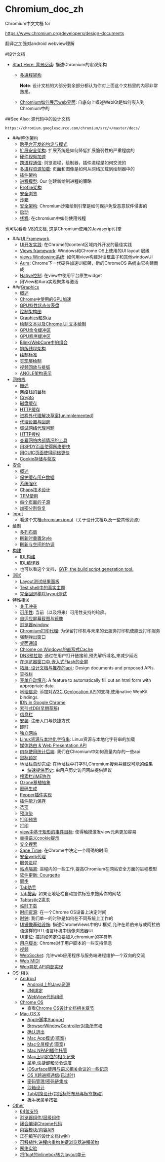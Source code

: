 # Chromium_doc_zh
Chromium中文文档 for

https://www.chromium.org/developers/design-documents

翻译之加强对android webview理解

#设计文档

- [Start Here: 背景阅读](Start_Here_Background_Reading/README.md): 描述Chromium的宏观架构
  - [多进程架构](Start_Here_Background_Reading/Multi-process_Architecture.md)
  
    **Note**: 设计文档的大部分剩余部分都认为你对上面这个文档里的内容非常熟悉。

  - [Chromium如何展示web界面](Start_Here_Background_Reading/How_Chromium_Displays_Web_Pages.md): 自底向上概述WebKit是如何嵌入到Chromium中的
  
##See Also: 源代码中的设计文档

    https://chromium.googlesource.com/chromium/src/+/master/docs/



- ###[整体架构](General_Architecture/README.md)
  - [跨平台开发的约定与模式](General_Architecture/Conventions_and_patterns_for_multi-platform_development.md)
  - [扩展安全架构](General_Architecture/Extension_Security_Architecture.md): 扩展系统是如何降低扩展脆弱性的严重程度的
  - [硬件视频加速](General_Architecture/HW_Video_Acceleration_in_Chrom{eium}{OS}.md)
  - [跨进程通信](General_Architecture/Inter-process_Communication.md): 浏览进程，绘制器，插件进程是如何交流的
  - [多进程资源加载](General_Architecture/Multi-process_Resource_Loading.md): 页面和图像是如何从网络加载到绘制器中的
  - [插件架构](General_Architecture/Plugin_Architecture.md)
  - [进程模型](General_Architecture/Process_Models.md): Our 创建新绘制进程的策略
  - [Profile架构](General_Architecture/Profile_Architecture.md)
  - [安全浏览](General_Architecture/SafeBrowsing.md)
  - [沙箱](General_Architecture/Sandbox.md)
  - [安全架构](General_Architecture/Security_Architecture.md): Chromium沙箱绘制引擎是如何保护免受恶意软件侵害的
  - [启动](General_Architecture/Startup.md)
  - [线程](General_Architecture/Threading.md): 在chromium中如何使用线程
  
 也可以看看 [V8](http://code.google.com/apis/v8/)的文档, 这是Chromium使用的Javascript引擎

- ###[UI Framework](UI_Framework/README.md)
  - [UI开发实践](UI_Framework/UI_Development_Practices.md): 在Chrome的content区域内外开发的最佳实践
  - [Views framework](UI_Framework/Views_framework.md): Windows和Chrome OS上使用的UI layout 层级
  - [views Windowing系统](UI_Framework/views_Windowing_system.md): 如何用view构建对话框盒子和其他windowUI
  - [Aura](UI_Framework/Aura.md): Chrome下一代硬件加速UI框架，新的ChromeOS 系统由它构建而成
  - [Native控制](UI_Framework/NativeControls.md): 在view中使用平台原生widget
  - 用View和Aura实现聚焦与激活
- ###[Graphics](Graphics/README.md)
  - [概述](Graphics/Overview.md)
  - [Chrome中使用的GPU加速](Graphics/GPU_Accelerated_Compositing_in_Chrome.md)
  - [GPU特性状态仪表盘](Graphics/GPU_Feature_Status_Dashboard.md)
  - [绘制架构图](Graphics/Rendering_Architecture_Diagrams.md)
  - [Graphics和Skia](Graphics/Graphics_and_Skia.md)
  - [绘制文本以及Chrome UI 文本绘制](Graphics/RenderText_and_Chrome_UI_text_drawing.md)
  - [GPU命令缓冲区](Graphics/GPU_Command_Buffer.md)
  - [GPU程序缓冲区](Graphics/GPU_Program_Caching.md)
  - [Blink/WebCore中的组合](Graphics/Compositing_in_Blink_WebCore.md)
  - [排版线程架构](Graphics/Compositor_Thread_Architecture.md)
  - [绘制标准](Graphics/Rendering_Benchmarks.md)
  - [实现层绘制](Graphics/Impl-side_Painting.md)
  - [视频回放与排版](Graphics/Video_Playback_and_Compositor.md)
  - [ANGLE架构表示](Graphics/ANGLE_architecture_presentation.md)
- [网络栈](Network_stack/README.md)
  - [概述](Network_stack/Overview.md)
  - [网络栈的目标](Network_stack/Network_Stack_Objectives.md)
  - [Crypto](Network_stack/Crypto.md)
  - [磁盘缓存](Network_stack/Disk_Cache.md)
  - [HTTP缓存](Network_stack/HTTP_Cache.md)
  - [进程外代理解决草案[unimplemented]](Network_stack/Out_of_Process_Proxy_Resolving_Draft_[unimplemented].md)
  - [代理设置与回退](Network_stack/Proxy_Settings_and_Fallback.md)
  - [调试网络代理问题](Network_stack/Debugging_network_proxy_problems.md)
  - [HTTP授权](Network_stack/HTTP_Authentication.md)
  - [查看网络内部情况的工具](Network_stack/View_network_internals_tool.md)
  - [用SPDY页面使得网络更快](Network_stack/Make_the_web_faster_with_SPDY_pages.md)
  - [用OUIC页面使得网络更快](Network_stack/_the_web_even_faster_with_QUIC_pages.md)
  - [Cookie存储与获取](Network_stack/Cookie_storage_and_retrieval.md)
- [安全](Security/README.md)
  - [概述](Security/Security_Overview.md)
  - [保护缓存用户数据](Security/Protecting_Cached_User_Data.md)
  - [系统强化](Security/System_Hardening.md)
  - [Chaps技术设计](Security/Chaps_Technical_Design.md)
  - [TPM使用](Security/TPM_Usage.md)
  - [每个页面的子源](Security/Per-page_Suborigins.md)
  - [加密分割恢复](Security/Encrypted_Partition_Recovery.md)
- [Input](Input/README.md)
  - 看这个文档[chromium input](Input/chromium_input.md)（关于设计文档以及一些其他资源）
- [绘制](Rendering/README.md)
  - [多列布局](Rendering/Multi-column_layout.md)
  - [刷新时重置Style](Rendering/Style_Invalidation_in_Blink.md)
  - [刷新与空间的协调](Rendering/Blink_Coordinate_Spaces.md)
- [构建](Building/README.md)
  - [IDL构建](Building/IDL_build.md)
  - [IDL编译器](Building/IDL_compiler.md)
  - 也可以看这个文档，[GYP, the build script generation tool.](Building/GYP_the_build_script_generation_tool..md)
- [测试](Testing/README.md)
  - [Layout测试结果面板](Testing/Layout_test_results_dashboard.md)
  - [Test shell中的真实主题](Testing/Generic_theme_for_Test_Shell.md)
  - [完全回退移除layout测试](Testing/Moving_LayoutTests_fully_upstream.md)
- [特性相关](Feature-Specific/README.md)
  - [关于冲突](Feature-Specific/aboutconflicts.md)
  - [可用性](Feature-Specific/Accessibility.md): 当前（以及将来）可用性支持的轮廓。
  - [自适应屏幕截图与镜像](Feature-Specific/Auto-Throttled_Screen_Capture_and_Mirroring.md)
  - [浏览器window](Feature-Specific/Browser_Window.md)
  - [Chromium打印代理](Feature-Specific/Chromium_Print_Proxy.md): 为保留打印机与未来的云服务打印机使能云打印服务
  - [强制弹出窗口](Feature-Specific/Constrained_Popup_Windows.md)
  - [桌面通知](Feature-Specific/Desktop_Notifications.md)
  - [Chrome on Windows的直写式Cache](Feature-Specific/DirectWrite_Font_Cache_for_Chrome_on_Windows.md)
  - [DNS预拉取](Feature-Specific/DNS_Prefetching.md): 通过在用户打开链接前,预先解析域名,来减少延迟
  - [在浏览器窗口中,嵌入式Flash的全屏](Feature-Specific/Embedding_Flash_Fullscreen_in_the_Browser_Window.md)
  - [拓展: 设计文档与推荐的api ](Feature-Specific/Extensions_Design_documents_and_proposed_APIs..md): Design documents and proposed APIs.
  - [查找栏](Feature-Specific/Find_Bar.md)
  - [表单自动填充](Feature-Specific/Form_Autofill.md): A feature to automatically fill out an html form with appropriate data.
  - [地理信息](Feature-Specific/Geolocation.md): 添加对[W3C Geolocation API](http://www.w3.org/TR/geolocation-API/)的支持,使用native WebKit bindings.
  - [IDN in Google Chrome](Feature-Specific/IDN_in_Google_Chrome.md)
  - [索引式DB(早期草稿)](Feature-Specific/IndexedDB__early_draft_.md)
  - [信息栏](Feature-Specific/Info_Bars.md)
  - [安装](Feature-Specific/Installer.md): 注册入口与快捷方式
  - [即时](Feature-Specific/Instant.md)
  - [独立网站](Feature-Specific/Isolated_Sites.md)
  - [Linux资源与本地化字符串](Feature-Specific/Linux_Resources_and_Localized_Strings.md): Linux资源与本地化字符串的加载
  - [媒体路由 & Web Presentation API](Feature-Specific/Media_Router_&_Web_Presentation_API.md)
  - [内存使用统计后端](Feature-Specific/Memory_Usage_Backgrounder.md): 我们在Chromium中如何测量内存的一些api
  - [鼠标锁定](Feature-Specific/Mouse_Lock.md)
  - [地址栏自动完成](Feature-Specific/Omnibox_Autocomplete/README.md): 在地址栏中打字时,Chromium搜索并建议可能的结果
    - [快速提供历史](Feature-Specific/Omnibox_Autocomplete/HistoryQuickProvider.md): 由用户历史访问网站提供建议
  - [搜索栏/IME协作](Feature-Specific/Omnibox_IME_Coordination.md)
  - [Ozone移植抽象](Feature-Specific/Ozone_Porting_Abstraction.md)
  - [密码生成](Feature-Specific/Password_Generation.md)
  - [Pepper插件实现](Feature-Specific/Pepper_plugin_implementation.md)
  - [插件能力保存](Feature-Specific/Plugin_Power_Saver.md)
  - [选项](Feature-Specific/Preferences.md)
  - [预渲染](Feature-Specific/Prerender.md)
  - [打印预览](Feature-Specific/Print_Preview.md)
  - [打印](Feature-Specific/Printing.md)
  - [view中基于矩形的事件目标](Feature-Specific/Rect-based_event_targeting_in_views.md): 使得触摸激发view元素更加容易
  - [替换语义cookie提示](Feature-Specific/Replace_the_modal_cookie_prompt.md)
  - [安全搜索](Feature-Specific/SafeSearch.md)
  - [Sane Time](Feature-Specific/Sane_Time.md): 在Chrome中决定一个精确的时间
  - [安全web代理](Feature-Specific/Secure_Web_Proxy.md)
  - [服务进程](Feature-Specific/Service_Processes.md)
  - [站点隔离](Feature-Specific/Site_Isolation.md): 进程内的一些工作,提高Chromium在网站安全方面的进程模型
  - [软件更新: Courgette](Feature-Specific/Software_Updates_Courgette.md)
  - [同步](Feature-Specific/Sync.md)
  - [Tab助手](Feature-Specific/Tab_Helpers.md)
  - [Tab搜索](Feature-Specific/Tab_to_search.md): 如果让地址栏自动提供标签来搜索你的网站
  - [Tabtastic2需求](Feature-Specific/Tabtastic2_Requirements.md)
  - [临时下载](Feature-Specific/Temporary_downloads.md)
  - [时间资源](Feature-Specific/Time_Sources.md): 在一个Chrome OS设备上决定时间
  - [时钟](Feature-Specific/TimeTicks.md): 我们单一的时钟是如何在不同系统上工作的
  - [UI镜像基础设施](Feature-Specific/UI_Mirroring_Infrastructure.md): 描述ChromeViews中的UI框架,允许在希伯来与或阿拉伯语这样的RTL语言环境中镜像浏览器UI
  - [UI定位](Feature-Specific/UI_Localization.md): 描述如何定位要加入chromium的字符串
  - [用户脚本](Feature-Specific/User_scripts.md): Chrome对于用户脚本的一些支持信息
  - [视频](Feature-Specific/Video.md)
  - [WebSocket](Feature-Specific/WebSocket.md): 允许web应用程序与服务端进程维护一个双向的交流
  - [Web MIDI](Feature-Specific/Web_MIDI.md)
  - [Web导航 API内部实现](Feature-Specific/WebNavigation_API_internals.md)
- [OS-相关](OS-Specific/README.md)
  - [Android](OS-Specific/Android/README.md)
    - [Android上的Java资源](OS-Specific/Android/Java_Resources_on_Android.md)
    - [JNI绑定](OS-Specific/Android/JNI_Bindings.md)
    - [WebView代码组织](OS-Specific/Android/WebView_code_organization.md)
  - [Chrome OS](OS-Specific/Chrome_OS/README.md)
    - 查看[Chrome OS设计文档相关章节](OS-Specific/Chrome_OS/Chrome_OS_design_documents_section..md)
  - [Mac OS X](OS-Specific/Mac_OS_X/README.md)
    - [Apple脚本Support](OS-Specific/Mac_OS_X/AppleScript_Support.md)
    - [BrowserWindowController对象所有权](OS-Specific/Mac_OS_X/BrowserWindowController_Object_Ownership.md)
    - [确认退出](OS-Specific/Mac_OS_X/Confirm_to_Quit.md)
    - [Mac App模式(草案)](OS-Specific/Mac_OS_X/Mac_App_Mode__Draft_.md)
    - [Mac全屏模式(草案)](OS-Specific/Mac_OS_X/Mac_Fullscreen_Mode__Draft_.md)
    - [Mac NPAPI插件托管](OS-Specific/Mac_OS_X/Mac_NPAPI_Plugin_Hosting.md)
    - [Mac上UI定位的相关记录](OS-Specific/Mac_OS_X/Mac_specific_notes_on_UI_Localization.md)
    - [菜单,快捷键和命令调度](OS-Specific/Mac_OS_X/Menus_Hotkeys_&_Command_Dispatch.md)
    - [IOSurface使用与语义相关会议的一些记录](OS-Specific/Mac_OS_X/Notes_from_meeting_on_IOSurface_usage_and_semantics.md)
    - [OS X跨进程通信(已过时)](OS-Specific/Mac_OS_X/OS_X_Interprocess_Communication__Obsolete_.md)
    - [密码管理/密码链集成](OS-Specific/Mac_OS_X/Password_Manager_Keychain_Integration.md)
    - [沙箱设计](OS-Specific/Mac_OS_X/Sandboxing_Design.md)
    - [Tab切换设计(包括标签布局与标签拖动)](OS-Specific/Mac_OS_X/Tab_Strip_Design__Includes_tab_layout_and_tab_dragging_.md)
    - [扳手状菜单按钮](OS-Specific/Mac_OS_X/Wrench_Menu_Buttons.md)
- [Other](Other/README.md)
  - [64位支持](Other/64-bit_Support.md)
  - [浏览器组件/层级组件](Other/Browser_Components___Layered_Components.md)
  - [闭合编译Chrome代码](Other/Closure_Compiling_Chrome_Code.md)
  - [内容模块/内容API](Other/content_module___content_API.md)
  - [正在编写的设计文档(wiki)](Other/Design_docs_that_still_need_to_be_written__wiki_.md)
  - [可移植性:进程内重构关键浏览器进程架构](Other/In_progress_refactoring_of_key_browser-process_architecture_for_porting.md)
  - [网络实验](Other/Network_Experiments.md)
  - [将float的inlinebox转为layout单元](Other/Transitioning_InlineBoxes_from_floats_to_LayoutUnits.md)

